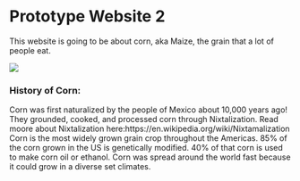 <!DOCTYPE html>
<head>
    <h1>Prototype Website 2
    </h1>
</head>
<body> 
    <p>This website is going to be about corn, aka Maize, the grain that a lot of people eat. 
    </p>
<img src=https://www.organicfacts.net/wp-content/uploads/2013/05/Corn12-1020x765.jpg/>
    <h3>History of Corn:
    </h3>
    <p>Corn was first naturalized by the people of Mexico about 10,000 years ago! They grounded, cooked, and processed corn through Nixtalization. Read moore about Nixtalization here:https://en.wikipedia.org/wiki/Nixtamalization Corn is the most widely grown grain crop throughout the Americas. 85% of the corn grown in the US is genetically modified. 40% of that corn is used to make corn oil or ethanol. Corn was spread around the world fast because it could grow in a diverse set climates.
    </p>
    
